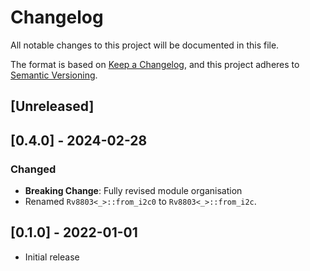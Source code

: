 # Changelog
All notable changes to this project will be documented in this file.

The format is based on [Keep a Changelog](https://keepachangelog.com/en/1.0.0/),
and this project adheres to [Semantic Versioning](https://semver.org/spec/v2.0.0.html).

## [Unreleased]

## [0.4.0] - 2024-02-28

### Changed
- __Breaking Change__: Fully revised module organisation
- Renamed `Rv8803<_>::from_i2c0` to `Rv8803<_>::from_i2c`.

## [0.1.0] - 2022-01-01
- Initial release


